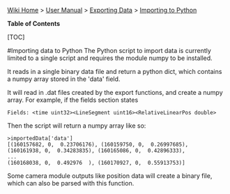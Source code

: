 [Wiki Home](Home) > [User Manual](Documentation) > [Exporting Data](Export) > [Importing to Python](Python)

**Table of Contents**

[TOC]

#Importing data to Python
The Python script to import data is currently limited to a single script and requires the module numpy to be installed. 

It reads in a single binary data file and return a python dict, which contains a numpy array stored in the 'data' field. 

It will read in .dat files created by the export functions, and create a numpy array. For example, if the fields section states 

```
Fields: <time uint32><LineSegment uint16><RelativeLinearPos double>
```

Then the script will return a numpy array like so: 

```
>importedData['data']
[(160157682, 0,  0.23706176), (160159750, 0,  0.26997685),
(160161938, 0,  0.34283835), (160165086, 0,  0.42896333),
...
(160168038, 0,  0.492976  ), (160170927, 0,  0.55913753)]
```

Some camera module outputs like position data will create a binary file, which can also be parsed with this function.